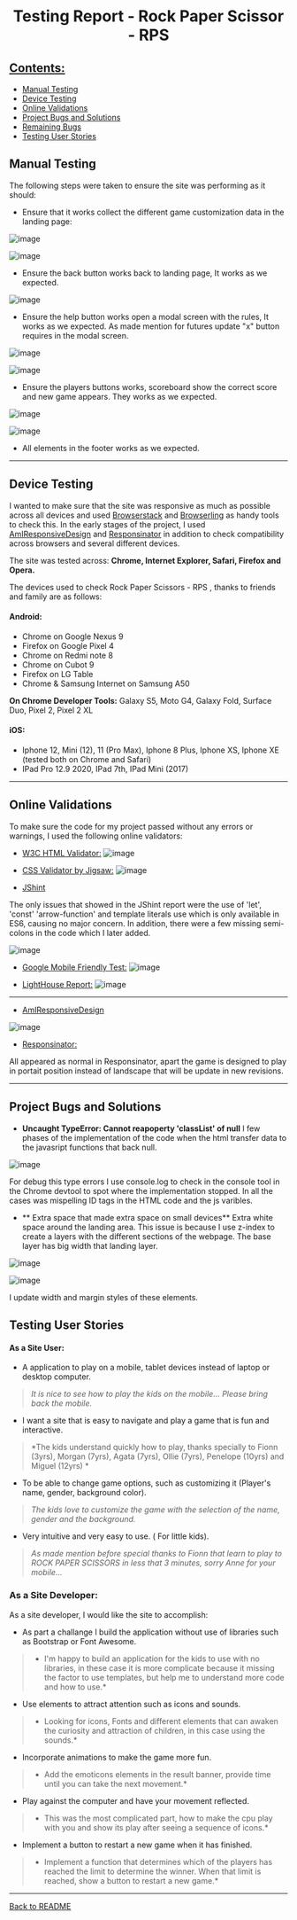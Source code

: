 # <p align="center">Testing Report - Rock Paper Scissor - RPS </p>

## [Contents:](#contents)

 - [Manual Testing](#manual-testing)
 - [Device Testing](#device-testing)
 - [Online Validations](#online-validations)
 - [Project Bugs and Solutions](#project-bugs-and-solutions)
 - [Remaining Bugs](#remaining-bugs)
 - [Testing User Stories](#testing-user-stories)

## Manual Testing 

The following steps were taken to ensure the site was performing as it should:

- Ensure that it works collect the different game customization data in the landing page:

![image](/asset/docs/ms2RPS-data1.jpg)

![image](/asset/docs/ms2RSP-data2.jpg)

- Ensure the back button works back to landing page, It works as we expected.

![image](/asset/docs/ms2RPS-back.jpg)

- Ensure the help button works open a modal screen with the rules, It works as we expected. As made mention for futures update "x" button requires in the modal screen.

![image](/asset/docs/ms2RPS-help.jpg)

![image](/asset/docs/ms2RPS-modal.jpg)

- Ensure the players buttons works, scoreboard show the correct score and new game appears. They works as we expected.

![image](/asset/docs/ms2RPS-game.jpg)

![image](/asset/docs/ms2RPS-gameboard.jpg)

- All elements in the footer works as we expected.

---

## Device Testing

I wanted to make sure that the site was responsive as much as possible across all devices and used [Browserstack](https://www.browserstack.com/) and [Browserling](https://www.browserling.com/) as handy tools to check this. In the early stages of the project, I used [AmIResponsiveDesign](http://ami.responsivedesign.is/) and [Responsinator](https://www.responsinator.com/) in addition to check compatibility across browsers and several different devices.

The site was tested across: **Chrome, Internet Explorer, Safari, Firefox and Opera.**

The devices used to check Rock Paper Scissors - RPS , thanks to friends and family are as follows:

####  Android:    

-  Chrome on Google Nexus 9
-  Firefox on Google Pixel 4
-  Chrome on Redmi note 8
-  Chrome on Cubot 9
-  Firefox on LG Table
-  Chrome & Samsung Internet on Samsung A50

 **On Chrome Developer Tools:**
 Galaxy S5, Moto G4, Galaxy Fold, Surface Duo, Pixel 2, Pixel 2 XL

####   iOS:

-   Iphone 12, Mini (12), 11 (Pro Max), Iphone 8 Plus, Iphone XS, Iphone XE (tested both on Chrome and Safari)
-   IPad Pro 12.9 2020, IPad 7th, IPad Mini (2017)

---

## Online Validations

To make sure the code for my project passed without any errors or warnings, I used the following online validators:

-   [W3C HTML Validator:](https://validator.w3.org/)
![image](/asset/docs/ms2RPS-html.jpg)

-   [CSS Validator by Jigsaw:](https://jigsaw.w3.org/css-validator/)
![image](/asset/docs/ms2RPS-css.jpg)

-   [JShint](https://jshint.com/)

The only issues that showed in the JShint report were the use of 'let', 'const' 'arrow-function' and template literals use which is only available in ES6, causing no major concern. In addition, there were a few missing semi-colons in the code which I later added.

![image](/asset/docs/ms2RPS-jshint.jpg)

-   [Google Mobile Friendly Test:](https://search.google.com/test/mobile-friendly)
![image](/asset/docs/ms2RPS-mobile.jpg)

-   [LightHouse Report:](https://developers.google.com/web/tools/lighthouse)
![image](/asset/docs/ms2RPS-light.jpg)

---

- [AmIResponsiveDesign](http://ami.responsivedesign.is/#)

![image](/asset/docs/ms2RPS-amiresponsive.jpg)

- [Responsinator:](https://www.responsinator.com/?url=https%3A%2F%2Fajba1973.github.io%2Fms2-RPS%2Findex.html)

All appeared as normal in Responsinator, apart the game is designed to play in portait position instead of landscape that will be update in new revisions.

---

## Project Bugs and Solutions

-  **Uncaught TypeError: Cannot reapoperty 'classList' of null**
I few phases of the implementation of the code when the html transfer data to the javasript functions that back null.

![image](/asset/docs/ms2RPS-errorjs.jpg)

For debug this type errors I use console.log to check in the console tool in the Chrome devtool to spot where the implementation stopped.
In all the cases was mispelling ID tags in the HTML code and the js varibles.

-  ** Extra space that made extra space on small devices**
Extra white space around the landing area. This issue is because I use z-index  to create a layers with  the different sections of the webpage.
The base layer has big width that landing layer.

![image](/asset/docs/ms2RPS-csserr.jpg)

![image](/asset/docs/ms2RPS-chromedev.jpg)

I update width and margin styles of these elements.



## Testing User Stories

#### As a Site User:

-   A application to play on a mobile, tablet devices instead of laptop or desktop computer.
>   *It is nice to  see how to play the kids on the mobile...  Please bring back the mobile.*
-	I want a site that is easy to navigate and play a game that is fun and interactive.
>   *The kids understand quickly how to play, thanks specially to Fionn (3yrs), Morgan (7yrs), Agata (7yrs), Ollie (7yrs), Penelope (10yrs) and Miguel (12yrs) *
-	To be able to change game options, such as customizing it (Player's name, gender, background color).
>   *The kids love to customize the game with the selection of the name, gender and the background.*
-	Very intuitive and very easy to use. ( For little kids).
>   *As made mention before special thanks to Fionn that learn to play to ROCK PAPER SCISSORS in less that 3 minutes, sorry Anne for your mobile...*

### As a Site Developer:

As a site developer, I would like the site to accomplish:

-  As part a challange I build the application without use of libraries such as Bootstrap or Font Awesome.
>  * I'm happy to build an application for the kids to use with no libraries, in these case it is more complicate because it missing the factor to use templates, but help me to understand more code and how to use.*
-  Use elements to attract attention such as icons and sounds.
>  * Looking for icons, Fonts and different elements that can awaken the curiosity and attraction of children, in this case using the sounds.* 
-  Incorporate animations to make the game more fun.
>  * Add the emoticons elements in the result banner, provide time until you can take the next movement.*
-  Play against the computer and have your movement reflected.
>  * This was the most complicated part, how to make the cpu play with you and show its play after seeing a sequence of icons.*
-  Implement a button to restart a new game when it has finished.
>  * Implement a function that determines which of the players has reached the limit to determine the winner. When that limit is reached, show a button to restart a new game.*


---

[Back to README](README.md)



